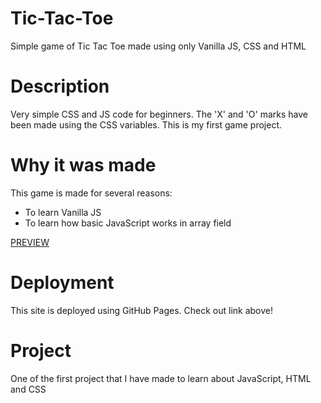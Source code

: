 # Tic-Tac-Toe
Simple game of Tic Tac Toe made using only Vanilla JS, CSS and HTML

# Description
Very simple CSS and JS code for beginners.
The 'X' and 'O' marks have been made using the CSS variables.
This is my first game project.

# Why it was made

This game is made for several reasons:
* To learn Vanilla JS
* To learn how basic JavaScript works in array field

[PREVIEW](https://samedskulj.github.io/Tic-Tac-Toe/)

# Deployment

This site is deployed using GitHub Pages. Check out link above!

# Project

One of the first project that I have made to learn about JavaScript, HTML and CSS
